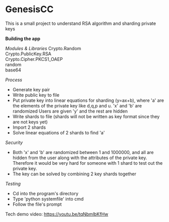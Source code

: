 # GenesisCC
This is a small project to understand RSA algorithm and sharding private keys 

**Building the app**

*Modules & Libraries*
Crypto.Random\
Crypto.PublicKey.RSA\
Crypto.Cipher.PKCS1_OAEP\
random\
base64

*Process* 
- Generate key pair 
- Write public key to file 
- Put private key into linear equations for sharding (y=ax+b), where 'a' are the elements of the private key like d,q,p and u. 'x' and 'b' are randomized
Users are given 'y' and the rest are hidden 
- Write shards to file (shards will not be written as key format since they are not keys yet)
- Import 2 shards
- Solve linear equations of 2 shards to find 'a'

*Security* 
- Both 'x' and 'b' are randomized between 1 and 1000000, and all are hidden from the user along with the attributes of the private key. Therefore it would be very hard for someone with 1 shard to test out the private key.
- The key can be solved by combining 2 key shards together

*Testing*
- Cd into the program's directory 
- Type 'python systemfile' into cmd
- Follow the file's prompt 

Tech demo video: 
https://youtu.be/tqNbmlbKfHw
